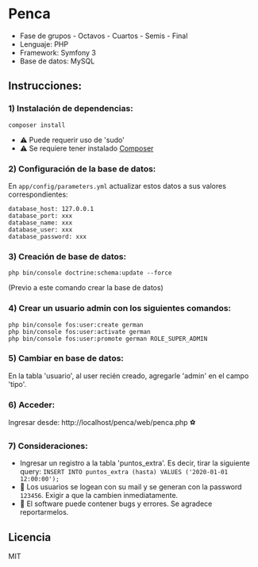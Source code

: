 # Penca

- Fase de grupos - Octavos - Cuartos - Semis - Final
- Lenguaje: PHP
- Framework: Symfony 3
- Base de datos: MySQL

## Instrucciones:

### 1) Instalación de dependencias:

```
composer install
````
- :warning: Puede requerir uso de 'sudo'
- :warning: Se requiere tener instalado [Composer](https://getcomposer.org/)

### 2) Configuración de la base de datos:

En `app/config/parameters.yml` actualizar estos datos a sus valores correspondientes:
```
database_host: 127.0.0.1
database_port: xxx
database_name: xxx
database_user: xxx
database_password: xxx
```

### 3) Creación de base de datos:
```
php bin/console doctrine:schema:update --force
````
(Previo a este comando crear la base de datos)

### 4) Crear un usuario admin con los siguientes comandos:

```
php bin/console fos:user:create german
php bin/console fos:user:activate german
php bin/console fos:user:promote german ROLE_SUPER_ADMIN
```

### 5) Cambiar en base de datos:
En la tabla 'usuario', al user recién creado, agregarle 'admin' en el campo 'tipo'.

### 6) Acceder:
Ingresar desde: http://localhost/penca/web/penca.php :soccer:

### 7) Consideraciones:
- Ingresar un registro a la tabla 'puntos_extra'. Es decir, tirar la siguiente query: ```INSERT INTO puntos_extra (hasta) VALUES ('2020-01-01 12:00:00');```
- :man: Los usuarios se logean con su mail y se generan con la password ```123456```. Exigir a que la cambien inmediatamente.
- :bug: El software puede contener bugs y errores. Se agradece reportarmelos.

## Licencia

MIT
